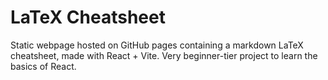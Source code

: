 # LaTeX Cheatsheet
Static webpage hosted on GitHub pages containing a markdown LaTeX cheatsheet, made with React + Vite.
Very beginner-tier project to learn the basics of React.
